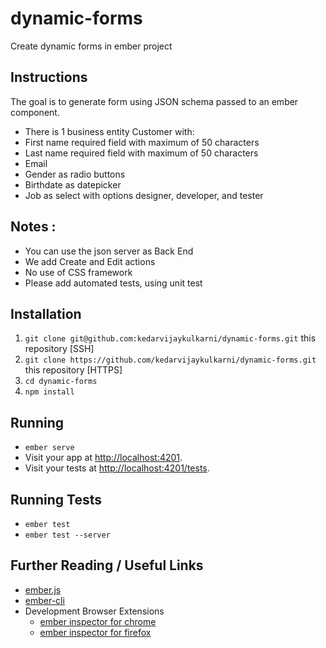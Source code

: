 # dynamic-forms

Create dynamic forms in ember project

## Instructions

The goal is to generate form using JSON schema passed to an ember component.

* There is 1 business entity Customer with:
* First name required field with maximum of 50 characters
* Last name required field with maximum of 50 characters
* Email
* Gender as radio buttons
* Birthdate as datepicker
* Job as select with options designer, developer, and tester

## Notes : 
* You can use the json server as Back End
* We add Create and Edit actions
* No use of CSS framework
* Please add automated tests, using unit test



## Installation

1) `git clone git@github.com:kedarvijaykulkarni/dynamic-forms.git` this repository [SSH]
2) `git clone https://github.com/kedarvijaykulkarni/dynamic-forms.git` this repository [HTTPS]
3) `cd dynamic-forms`
4) `npm install`


## Running

* `ember serve`
* Visit your app at [http://localhost:4201](http://localhost:4201).
* Visit your tests at [http://localhost:4201/tests](http://localhost:4201/tests).


## Running Tests

* `ember test`
* `ember test --server`

## Further Reading / Useful Links

* [ember.js](https://emberjs.com/)
* [ember-cli](https://ember-cli.com/)
* Development Browser Extensions
  * [ember inspector for chrome](https://chrome.google.com/webstore/detail/ember-inspector/bmdblncegkenkacieihfhpjfppoconhi)
  * [ember inspector for firefox](https://addons.mozilla.org/en-US/firefox/addon/ember-inspector/)
